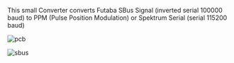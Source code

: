 This small Converter converts Futaba SBus Signal (inverted serial 100000 baud) to PPM (Pulse Position Modulation) or Spektrum Serial (serial 115200 baud)

![pcb](https://raw.github.com/sebseb7/SbusToPPM/master/sbus-ppm.png)

![sbus](https://raw.github.com/sebseb7/SbusToPPM/master/sbus.jpg)

